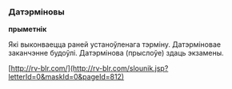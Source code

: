 ### Датэрміновы
**прыметнік**

Які выконваецца раней устаноўленага тэрміну. Датэрміновае заканчэнне будоўлі. Датэрмінова (прыслоўе) здаць экзамены.

<a rel="author">[http://rv-blr.com/](http://rv-blr.com/slounik.jsp?letterId=0&maskId=0&pageId=812)</a>
